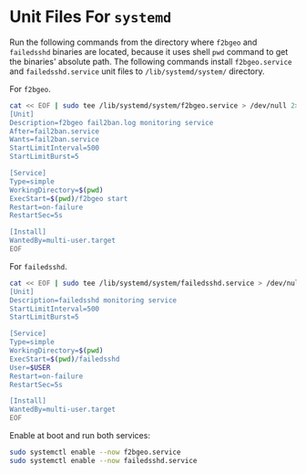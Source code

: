 # Unit Files For `systemd`

Run the following commands from the directory where `f2bgeo` and `failedsshd` binaries are located, because it uses shell `pwd` command to get the binaries' absolute path.
The following commands install `f2bgeo.service` and `failedsshd.service` unit files to `/lib/systemd/system/` directory.

For `f2bgeo`.

```bash
cat << EOF | sudo tee /lib/systemd/system/f2bgeo.service > /dev/null 2>&1
[Unit]
Description=f2bgeo fail2ban.log monitoring service
After=fail2ban.service
Wants=fail2ban.service
StartLimitInterval=500
StartLimitBurst=5

[Service]
Type=simple
WorkingDirectory=$(pwd)
ExecStart=$(pwd)/f2bgeo start
Restart=on-failure
RestartSec=5s

[Install]
WantedBy=multi-user.target
EOF
```

For `failedsshd`.

```bash
cat << EOF | sudo tee /lib/systemd/system/failedsshd.service > /dev/null 2>&1
[Unit]
Description=failedsshd monitoring service
StartLimitInterval=500
StartLimitBurst=5

[Service]
Type=simple
WorkingDirectory=$(pwd)
ExecStart=$(pwd)/failedsshd
User=$USER
Restart=on-failure
RestartSec=5s

[Install]
WantedBy=multi-user.target
EOF
```

Enable at boot and run both services:

```bash
sudo systemctl enable --now f2bgeo.service
sudo systemctl enable --now failedsshd.service
```
